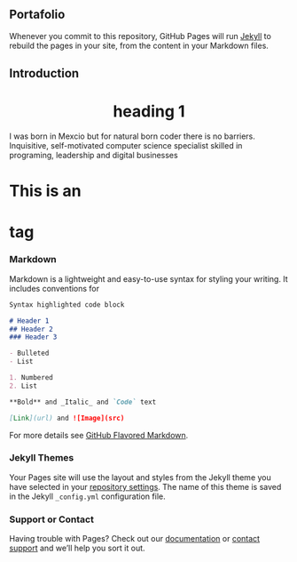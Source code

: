 ## Portafolio



Whenever you commit to this repository, GitHub Pages will run [Jekyll](https://jekyllrb.com/) to rebuild the pages in your site, from the content in your Markdown files.

## Introduction
<center> <h1>heading 1</h1> </center>
I was born in Mexcio but for natural born coder there is no barriers. Inquisitive, self-motivated computer science specialist skilled in programing, leadership and digital businesses


# This is an <h1> tag
### Markdown

Markdown is a lightweight and easy-to-use syntax for styling your writing. It includes conventions for

```markdown
Syntax highlighted code block

# Header 1
## Header 2
### Header 3

- Bulleted
- List

1. Numbered
2. List

**Bold** and _Italic_ and `Code` text

[Link](url) and ![Image](src)
```

For more details see [GitHub Flavored Markdown](https://guides.github.com/features/mastering-markdown/).

### Jekyll Themes

Your Pages site will use the layout and styles from the Jekyll theme you have selected in your [repository settings](https://github.com/landa125/landa125.github.io/settings). The name of this theme is saved in the Jekyll `_config.yml` configuration file.

### Support or Contact

Having trouble with Pages? Check out our [documentation](https://help.github.com/categories/github-pages-basics/) or [contact support](https://github.com/contact) and we’ll help you sort it out.
